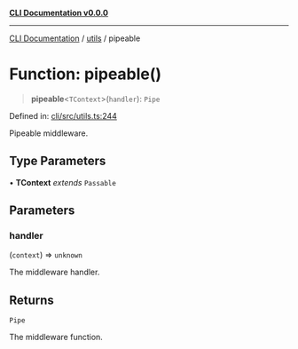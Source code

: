 [**CLI Documentation v0.0.0**](../../README.md)

***

[CLI Documentation](../../modules.md) / [utils](../README.md) / pipeable

# Function: pipeable()

> **pipeable**\<`TContext`\>(`handler`): `Pipe`

Defined in: [cli/src/utils.ts:244](https://github.com/stonemjs/cli/blob/f877eea0c25a2644820eb8dfcb0babef674d570d/src/utils.ts#L244)

Pipeable middleware.

## Type Parameters

• **TContext** *extends* `Passable`

## Parameters

### handler

(`context`) => `unknown`

The middleware handler.

## Returns

`Pipe`

The middleware function.

